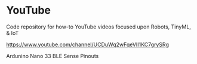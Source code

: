 # YouTube

Code repository for how-to YouTube videos focused upon Robots, TinyML, & IoT

  https://www.youtube.com/channel/UCDuWq2wFqeVII1KC7grySRg
  
  
Ardunino Nano 33 BLE Sense Pinouts

  



